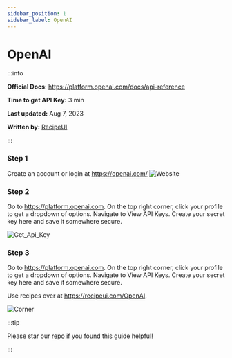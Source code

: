 ```yaml
---
sidebar_position: 1
sidebar_label: OpenAI
---
```


# OpenAI

:::info

**Official Docs**: https://platform.openai.com/docs/api-reference

**Time to get API Key:** 3 min

**Last updated:** Aug 7, 2023

**Written by:**  [RecipeUI](https://recipeui.com/)

:::

### Step 1
Create an account or login at https://openai.com/ 
![Website](@site/static/img/guides/openai1.jpg)

### Step 2
Go to https://platform.openai.com. On the top right corner, click your profile to get a dropdown of options. Navigate to View API Keys. Create your secret key here and save it somewhere secure. 

![Get_Api_Key](@site/static/img/guides/openai2.gif)

### Step 3
Go to https://platform.openai.com. On the top right corner, click your profile to get a dropdown of options. Navigate to View API Keys. Create your secret key here and save it somewhere secure. 

Use recipes over at https://recipeui.com/OpenAI.

![Corner](@site/static/img/guides/openai3.gif)


:::tip

Please star our [repo](https://github.com/RecipeUI/RecipeUI) if you found this guide helpful!

:::